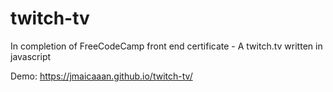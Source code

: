 # twitch-tv
In completion of FreeCodeCamp front end certificate - A twitch.tv written in javascript

Demo: https://jmaicaaan.github.io/twitch-tv/
